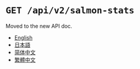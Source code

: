 `GET /api/v2/salmon-stats`
==========================

Moved to the new API doc.

- [English](https://apidoc.stat.ink/v2.en.html#operation/getSalmonStats)
- [日本語](https://apidoc.stat.ink/v2.ja.html#operation/getSalmonStats)
- [简体中文](https://apidoc.stat.ink/v2.zh-hans.html#operation/getSalmonStats)
- [繁體中文](https://apidoc.stat.ink/v2.zh-hant.html#operation/getSalmonStats)
